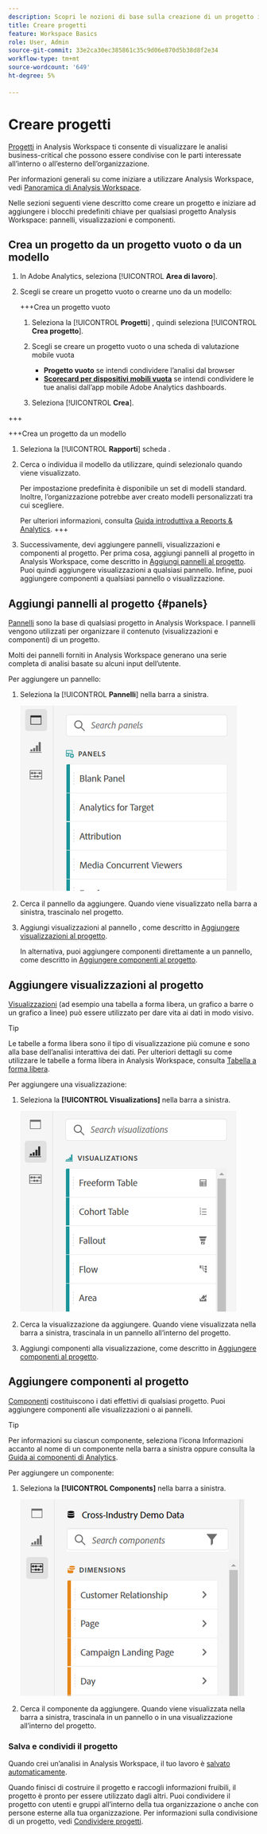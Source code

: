 ```yaml
---
description: Scopri le nozioni di base sulla creazione di un progetto in Analysis Workspace
title: Creare progetti
feature: Workspace Basics
role: User, Admin
source-git-commit: 33e2ca30ec385861c35c9d06e870d5b38d8f2e34
workflow-type: tm+mt
source-wordcount: '649'
ht-degree: 5%

---
```


# Creare progetti

[Progetti](/help/analyze/analysis-workspace/build-workspace-project/freeform-overview.md) in Analysis Workspace ti consente di visualizzare le analisi business-critical che possono essere condivise con le parti interessate all’interno o all’esterno dell’organizzazione.

Per informazioni generali su come iniziare a utilizzare Analysis Workspace, vedi [Panoramica di Analysis Workspace](/help/analyze/analysis-workspace/home.md).

Nelle sezioni seguenti viene descritto come creare un progetto e iniziare ad aggiungere i blocchi predefiniti chiave per qualsiasi progetto Analysis Workspace: pannelli, visualizzazioni e componenti.

## Crea un progetto da un progetto vuoto o da un modello

1. In Adobe Analytics, seleziona [!UICONTROL **Area di lavoro**].

1. Scegli se creare un progetto vuoto o crearne uno da un modello:

   +++Crea un progetto vuoto

   1. Seleziona la [!UICONTROL **Progetti**] , quindi seleziona [!UICONTROL **Crea progetto**].

   1. Scegli se creare un progetto vuoto o una scheda di valutazione mobile vuota

      * **Progetto vuoto** se intendi condividere l’analisi dal browser
      * [**Scorecard per dispositivi mobili vuota**](/help/analyze/mobile-app/curator.md) se intendi condividere le tue analisi dall’app mobile Adobe Analytics dashboards.
   1. Seleziona [!UICONTROL **Crea**].

+++

   +++Crea un progetto da un modello

   1. Seleziona la [!UICONTROL **Rapporti**] scheda .

   1. Cerca o individua il modello da utilizzare, quindi selezionalo quando viene visualizzato.

      Per impostazione predefinita è disponibile un set di modelli standard. Inoltre, l’organizzazione potrebbe aver creato modelli personalizzati tra cui scegliere.

      Per ulteriori informazioni, consulta [Guida introduttiva a Reports &amp; Analytics](/help/analyze/reports-analytics/getting-started.md).
+++

1. Successivamente, devi aggiungere pannelli, visualizzazioni e componenti al progetto. Per prima cosa, aggiungi pannelli al progetto in Analysis Workspace, come descritto in [Aggiungi pannelli al progetto](#add-panels-to-the-project). Puoi quindi aggiungere visualizzazioni a qualsiasi pannello. Infine, puoi aggiungere componenti a qualsiasi pannello o visualizzazione.

## Aggiungi pannelli al progetto {#panels}

[Pannelli](https://experienceleague.adobe.com/docs/analytics/analyze/analysis-workspace/panels/panels.html?lang=it) sono la base di qualsiasi progetto in Analysis Workspace. I pannelli vengono utilizzati per organizzare il contenuto (visualizzazioni e componenti) di un progetto.

Molti dei pannelli forniti in Analysis Workspace generano una serie completa di analisi basate su alcuni input dell’utente.

Per aggiungere un pannello:

1. Seleziona la [!UICONTROL **Pannelli**] nella barra a sinistra.

   ![](assets/build-panels.png)

1. Cerca il pannello da aggiungere. Quando viene visualizzato nella barra a sinistra, trascinalo nel progetto.

1. Aggiungi visualizzazioni al pannello , come descritto in [Aggiungere visualizzazioni al progetto](#add-visualizations-to-the-project).

   In alternativa, puoi aggiungere componenti direttamente a un pannello, come descritto in [Aggiungere componenti al progetto](#add-components-to-the-project).

## Aggiungere visualizzazioni al progetto

[Visualizzazioni](https://experienceleague.adobe.com/docs/analytics/analyze/analysis-workspace/visualizations/freeform-analysis-visualizations.html?lang=it) (ad esempio una tabella a forma libera, un grafico a barre o un grafico a linee) può essere utilizzato per dare vita ai dati in modo visivo.

>[!TIP]
>
>Le tabelle a forma libera sono il tipo di visualizzazione più comune e sono alla base dell’analisi interattiva dei dati. Per ulteriori dettagli su come utilizzare le tabelle a forma libera in Analysis Workspace, consulta [Tabella a forma libera](/help/analyze/analysis-workspace/visualizations/freeform-table/freeform-table.md).

Per aggiungere una visualizzazione:

1. Seleziona la **[!UICONTROL Visualizations]** nella barra a sinistra.

   ![](assets/build-visualizations.png)

1. Cerca la visualizzazione da aggiungere. Quando viene visualizzata nella barra a sinistra, trascinala in un pannello all’interno del progetto.

1. Aggiungi componenti alla visualizzazione, come descritto in [Aggiungere componenti al progetto](#add-components-to-the-project).

## Aggiungere componenti al progetto

[Componenti](/help/analyze/analysis-workspace/components/analysis-workspace-components.md) costituiscono i dati effettivi di qualsiasi progetto. Puoi aggiungere componenti alle visualizzazioni o ai pannelli.

>[!TIP]
>
>Per informazioni su ciascun componente, seleziona l’icona Informazioni accanto al nome di un componente nella barra a sinistra oppure consulta la [Guida ai componenti di Analytics](/help/components/home.md).

Per aggiungere un componente:

1. Seleziona la **[!UICONTROL Components]** nella barra a sinistra.

   ![](assets/build-components.png)

1. Cerca il componente da aggiungere. Quando viene visualizzata nella barra a sinistra, trascinala in un pannello o in una visualizzazione all’interno del progetto.

### Salva e condividi il progetto

Quando crei un’analisi in Analysis Workspace, il tuo lavoro è [salvato automaticamente](/help/analyze/analysis-workspace/build-workspace-project/save-projects.md).

Quando finisci di costruire il progetto e raccogli informazioni fruibili, il progetto è pronto per essere utilizzato dagli altri. Puoi condividere il progetto con utenti e gruppi all’interno della tua organizzazione o anche con persone esterne alla tua organizzazione. Per informazioni sulla condivisione di un progetto, vedi [Condividere progetti](/help/analyze/analysis-workspace/curate-share/share-projects.md).

